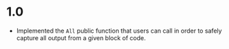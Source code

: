 # 1.0

- Implemented the `All` public function that users can call in order to safely
  capture all output from a given block of code.
